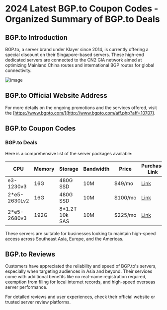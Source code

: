 # 2024 Latest BGP.to Coupon Codes - Organized Summary of BGP.to Deals

## BGP.to Introduction

BGP.to, a server brand under Klayer since 2014, is currently offering a special discount on their Singapore-based servers. These high-end dedicated servers are connected to the CN2 GIA network aimed at optimizing Mainland China routes and international BGP routes for global connectivity.

![image](https://github.com/vpdash8844/BGPTO/assets/167674653/a0fcb52c-9a9f-4be9-a1c7-384fbc2c78e4)

## BGP.to Official Website Address

For more details on the ongoing promotions and the services offered, visit the [https://www.bgpto.com/](http://www.bgpto.com/aff.php?aff=10707).

## BGP.to Coupon Codes


### BGP.to Deals

Here is a comprehensive list of the server packages available:

| CPU          | Memory | Storage          | Bandwidth | Price  | Purchase Link                                             |
|--------------|--------|------------------|-----------|--------|-----------------------------------------------------------|
| e3-1230v3    | 16G    | 480G SSD         | 10M       | $49/mo | [Link](https://www.bgpto.com/aff.php?aff=107&pid=14)        |
| 2*e5-2630Lv2 | 16G    | 480G SSD         | 10M       | $100/mo| [Link](https://www.bgpto.com/aff.php?aff=107&pid=2)        |
| 2*e5-2680v3  | 192G   | 8*1.2T 10k SAS   | 10M       | $225/mo| [Link](https://www.bgpto.com/aff.php?aff=107&pid=1)        |

These servers are suitable for businesses looking to maintain high-speed access across Southeast Asia, Europe, and the Americas.

## BGP.to Reviews

Customers have appreciated the reliability and speed of BGP.to's servers, especially when targeting audiences in Asia and beyond. Their services come with additional benefits like no real-name registration required, exemption from filing for local internet records, and high-speed overseas server performance. 

For detailed reviews and user experiences, check their official website or trusted server review platforms.

